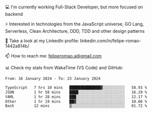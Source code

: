 💻 I'm currently working Full-Stack Developer, but more focused on backend

⚡ Interested in technologies from the JavaScript universe, GO Lang, Serverless, Clean Architecture, DDD, TDD and other design patterns

👥 Take a look at my LinkedIn profile: linkedin.com/in/felipe-romao-1442a814b/

📫 How to reach me: feliperomao.a@gmail.com

📊 Check my stats from WakaTime (VS Code) and GitHub:

<!--START_SECTION:waka-->

```txt
From: 16 January 2024 - To: 23 January 2024

TypeScript   7 hrs 10 mins   ██████████████▓░░░░░░░░░░   58.93 %
JSON         1 hr 58 mins    ████░░░░░░░░░░░░░░░░░░░░░   16.29 %
YAML         1 hr 28 mins    ███░░░░░░░░░░░░░░░░░░░░░░   12.17 %
Other        1 hr 19 mins    ██▓░░░░░░░░░░░░░░░░░░░░░░   10.86 %
Bash         12 mins         ▒░░░░░░░░░░░░░░░░░░░░░░░░   01.72 %
```

<!--END_SECTION:waka-->
